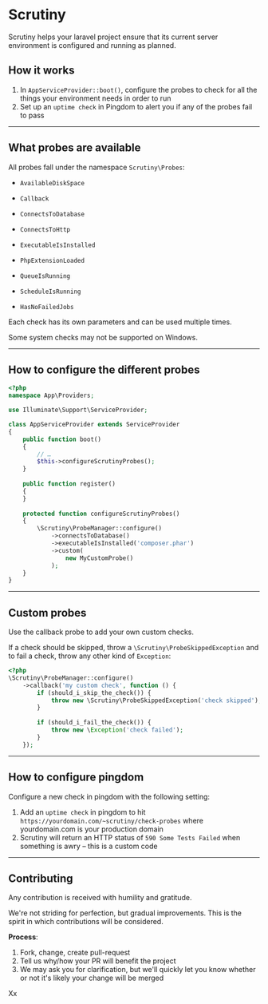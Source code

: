 # Scrutiny

Scrutiny helps your laravel project ensure that its current server
environment is configured and running as planned.

## How it works

1. In `AppServiceProvider::boot()`, configure the probes to check for all the things your environment needs in order to run 
2. Set up an `uptime check` in Pingdom to alert you if any of the probes fail to pass 

----

## What probes are available

All probes fall under the namespace `Scrutiny\Probes`:

- `AvailableDiskSpace`
- `Callback`
- `ConnectsToDatabase`
- `ConnectsToHttp`
- `ExecutableIsInstalled`
- `PhpExtensionLoaded`
- `QueueIsRunning`

- `ScheduleIsRunning`
- `HasNoFailedJobs`

Each check has its own parameters and can be used multiple times.

Some system checks may not be supported on Windows.

----

## How to configure the different probes

```php
<?php
namespace App\Providers;

use Illuminate\Support\ServiceProvider;

class AppServiceProvider extends ServiceProvider 
{
    public function boot()
    {
        // …
        $this->configureScrutinyProbes();
    }
    
    public function register()
    {
    }
    
    protected function configureScrutinyProbes()
    {
        \Scrutiny\ProbeManager::configure()
            ->connectsToDatabase()
            ->executableIsInstalled('composer.phar')
            ->custom(
                new MyCustomProbe()
            );
    }
}

```

----

## Custom probes

Use the callback probe to add your own custom checks.

If a check should be skipped, throw a `\Scrutiny\ProbeSkippedException` and to fail
a check, throw any other kind of `Exception`:

```php
<?php
\Scrutiny\ProbeManager::configure()
    ->callback('my custom check', function () {
        if (should_i_skip_the_check()) {
            throw new \Scrutiny\ProbeSkippedException('check skipped');
        }
        
        if (should_i_fail_the_check()) {
            throw new \Exception('check failed');
        }
    });
``` 

----

## How to configure pingdom

Configure a new check in pingdom with the following setting:

1. Add an `uptime check` in pingdom to hit `https://yourdomain.com/~scrutiny/check-probes` where yourdomain.com is your production domain
2. Scrutiny will return an HTTP status of `590 Some Tests Failed` when something is awry – this is a custom code 


----

## Contributing

Any contribution is received with humility and gratitude.

We're not striding for perfection, but gradual improvements. 
This is the spirit in which contributions will be considered.

**Process**:

1. Fork, change, create pull-request
2. Tell us why/how your PR will benefit the project 
3. We may ask you for clarification, but we'll quickly let you know whether or not it's likely your change will be merged

Xx